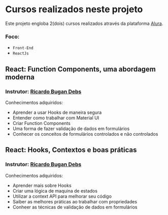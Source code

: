 # Cursos realizados neste projeto

Este projeto engloba 2(dois) cursos realizados através da plataforma [Alura](https://www.alura.com.br/).

### Foco: 
 - `Front-End`
 - `ReactJs`

## React: Function Components, uma abordagem moderna
### Instrutor: [Ricardo Bugan Debs](https://www.linkedin.com/in/ricardo-bugan-b0581379/)

Conhecimentos adquiridos:
 - Aprender a usar Hooks de maneira segura
 - Entender como trabalhar com Material UI
 - Criar Function Components
 - Uma forma de fazer validação de dados em formulários
 - Conhecer os conceitos de formulários controlados e não controlados

## React: Hooks, Contextos e boas práticas
### Instrutor: [Ricardo Bugan Debs](https://www.linkedin.com/in/ricardo-bugan-b0581379/)

Conhecimentos adquiridos:
 - Aprender mais sobre Hooks
 - Criar uma lógica de maquina de estados
 - Utilizar a context API para melhorar seu código
 - Saiber as melhores práticas ao trabalhar com propriedades
 - Conheer as técnicas de validação de dados em formulários

